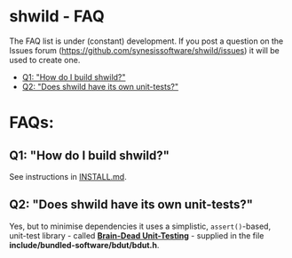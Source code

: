 # shwild - FAQ <!-- omit in toc -->

The FAQ list is under (constant) development. If you post a question on the
Issues forum (https://github.com/synesissoftware/shwild/issues)
it will be used to create one.

- [Q1: "How do I build shwild?"](#q1-how-do-i-build-shwild)
- [Q2: "Does shwild have its own unit-tests?"](#q2-does-shwild-have-its-own-unit-tests)


# FAQs: <!-- omit in toc -->

## Q1: "How do I build shwild?"

See instructions in [INSTALL.md](./INSTALL.md).

## Q2: "Does shwild have its own unit-tests?"

Yes, but to minimise dependencies it uses a simplistic, `assert()`-based, unit-test library - called [**Brain-Dead Unit-Testing**](https://synesissoftware.com/bdut) - supplied in the file **include/bundled-software/bdut/bdut.h**.


<!-- ########################### end of file ########################### -->

